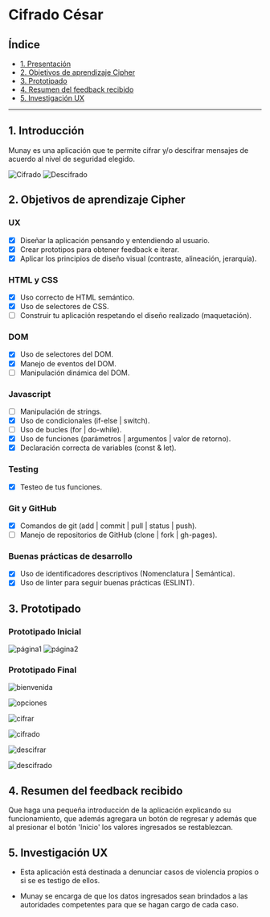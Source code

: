 # Cifrado César

## Índice

* [1. Presentación](#1-presentación)
* [2. Objetivos de aprendizaje Cipher](#2-objetivos-de-aprendizaje-cipher)
* [3. Prototipado](#3-prototipado)
* [4. Resumen del feedback recibido](#4-resumen-del-feedback-recibido)
* [5. Investigación UX](#5-investigación-ux)

***

## 1. Introducción

Munay es una aplicación que te permite cifrar y/o descifrar mensajes de acuerdo al nivel de seguridad elegido.

![Cifrado]()
![Descifrado]()

## 2. Objetivos de aprendizaje Cipher

### UX

- [X] Diseñar la aplicación pensando y entendiendo al usuario.
- [X] Crear prototipos para obtener feedback e iterar.
- [X] Aplicar los principios de diseño visual (contraste, alineación, jerarquía).
​
### HTML y CSS

- [X] Uso correcto de HTML semántico.
- [X] Uso de selectores de CSS.
- [ ] Construir tu aplicación respetando el diseño realizado (maquetación).
​
### DOM

- [X] Uso de selectores del DOM.
- [X] Manejo de eventos del DOM.
- [ ] Manipulación dinámica del DOM.
​
### Javascript

- [ ] Manipulación de strings.
- [X] Uso de condicionales (if-else | switch).
- [ ] Uso de bucles (for | do-while).
- [X] Uso de funciones (parámetros | argumentos | valor de retorno).
- [X] Declaración correcta de variables (const & let).
​
### Testing
- [X] Testeo de tus funciones.
​
### Git y GitHub
- [X] Comandos de git (add | commit | pull | status | push).
- [ ] Manejo de repositorios de GitHub (clone | fork | gh-pages).
​
### Buenas prácticas de desarrollo
- [X] Uso de identificadores descriptivos (Nomenclatura | Semántica).
- [X] Uso de linter para seguir buenas prácticas (ESLINT).

## 3. Prototipado

### Prototipado Inicial

![página1](https://github.com/nesnip/LIM011-cipher/blob/master/src/images/PI1.jpg?raw=true)
![página2](https://github.com/nesnip/LIM011-cipher/blob/master/src/images/PI2.jpg?raw=true)

### Prototipado Final

![bienvenida](https://github.com/nesnip/LIM011-cipher/blob/master/src/images/PF1.png?raw=true)

![opciones](https://github.com/nesnip/LIM011-cipher/blob/master/src/images/PF2.png?raw=true)

![cifrar](https://github.com/nesnip/LIM011-cipher/blob/master/src/images/PF3.png?raw=true)

![cifrado](https://github.com/nesnip/LIM011-cipher/blob/master/src/images/PF4.png?raw=true)

![descifrar](https://github.com/nesnip/LIM011-cipher/blob/master/src/images/PF5.png?raw=true)

![descifrado](https://github.com/nesnip/LIM011-cipher/blob/master/src/images/PF6.png?raw=true)


## 4. Resumen del feedback recibido

Que haga una pequeña introducción de la aplicación explicando su funcionamiento, que además agregara un botón de regresar y además que al presionar el botón 'Inicio' los valores ingresados se restablezcan.

## 5. Investigación UX

* Esta aplicación está destinada a denunciar casos de violencia propios o si se es testigo de ellos.

* Munay se encarga de que los datos ingresados sean brindados a las autoridades competentes para que se hagan cargo de cada caso.

